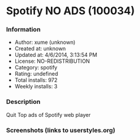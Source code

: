 # Spotify NO ADS (100034)

### Information
- Author: xume (unknown)
- Created at: unknown
- Updated at: 4/6/2014, 3:13:54 PM
- License: NO-REDISTRIBUTION
- Category: spotify
- Rating: undefined
- Total installs: 972
- Weekly installs: 3


### Description
Quit Top ads of Spotify web player


### Screenshots (links to userstyles.org)



